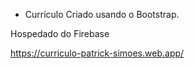 * Currículo Criado usando o Bootstrap.

Hospedado do Firebase

https://curriculo-patrick-simoes.web.app/
